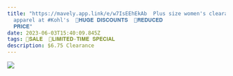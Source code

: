 ```yaml
---
title: "https://mavely.app.link/e/w7IsEEhEkAb  Plus size women's clearance
  apparel at #Kohl's  🚨𝐇𝐔𝐆𝐄 𝐃𝐈𝐒𝐂𝐎𝐔𝐍𝐓𝐒  🚨𝐑𝐄𝐃𝐔𝐂𝐄𝐃
  𝐏𝐑𝐈𝐂𝐄"
date: 2023-06-03T15:40:09.845Z
tags: 🚨𝐒𝐀𝐋𝐄  🚨𝐋𝐈𝐌𝐈𝐓𝐄𝐃-𝐓𝐈𝐌𝐄 𝐒𝐏𝐄𝐂𝐈𝐀𝐋
description: $6.75 Clearance
---
```

<!--StartFragment-->

![](https://media.kohlsimg.com/is/image/kohls/5584138_Light_Purple?wid=1200&hei=1200&op_sharpen=1)

<!--EndFragment-->